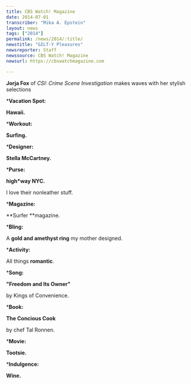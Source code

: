 ```yaml
---
title: CBS Watch! Magazine
date: 2014-07-01
transcriber: "Mika A. Epstein"
layout: news
tags: ["2014"]
permalink: /news/2014/:title/
newstitle: "GILT-Y Pleasures"
newsreporter: Staff
newssource: CBS Watch! Magazine
newsurl: https://cbswatchmagazine.com

---
```


**Jorja Fox** of *CSI: Crime Scene Investigation* makes waves with her stylish selections

***Vacation Spot:**

**Hawaii.**

***Workout:**

**Surfing.**

***Designer:**

**Stella McCartney.**

***Purse:**

**high*way NYC.**

I love their nonleather stuff.

***Magazine:**

**Surfer **magazine.

***Bling:**

A **gold and amethyst ring** my mother designed.

***Activity:**

All things **romantic**.

***Song:**

**"Freedom and Its Owner"**

by Kings of Convenience.

***Book:**

**The Concious Cook**

by chef Tal Ronnen.

***Movie:**

**Tootsie.**

***Indulgence:**

**Wine.**
